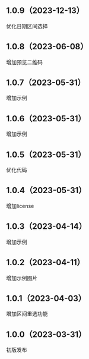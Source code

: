 ## 1.0.9（2023-12-13）
优化日期区间选择
## 1.0.8（2023-06-08）
增加预览二维码
## 1.0.7（2023-05-31）
增加示例
## 1.0.6（2023-05-31）
增加示例
## 1.0.5（2023-05-31）
优化代码
## 1.0.4（2023-05-31）
增加license
## 1.0.3（2023-04-14）
增加示例
## 1.0.2（2023-04-11）
增加示例图片
## 1.0.1（2023-04-03）
增加区间重选功能
## 1.0.0（2023-03-31）
初版发布
